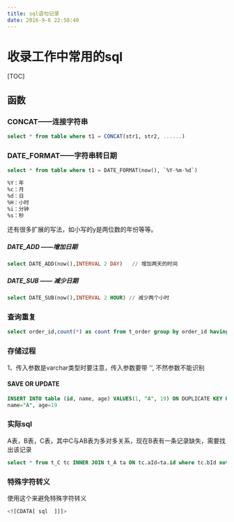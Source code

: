 ```yaml
---
title: sql语句记录
date: 2016-9-6 22:50:40
---
```


# 收录工作中常用的sql

[TOC]

## 函数

###  CONCAT——连接字符串

```sql
select * from table where t1 = CONCAT(str1, str2, ......)
```

### DATE_FORMAT——字符串转日期

```sql
select * from table where t1 = DATE_FORMAT(now(), `%Y-%m-%d`)

%Y：年
%c：月
%d：日
%H：小时
%i：分钟
%s：秒
```

 还有很多扩展的写法，如小写的y是两位数的年份等等。

##### DATE_ADD ——增加日期

```sql
select DATE_ADD(now(),INTERVAL 2 DAY)   // 增加两天的时间
```

##### DATE_SUB —— 减少日期

```sql
select DATE_SUB(now(),INTERVAL 2 HOUR) // 减少两个小时
```

### 查询重复

```sql
select order_id,count(*) as count from t_order group by order_id having count>1;
```

### 存储过程

1、传入参数是varchar类型时要注意，传入参数要带 '', 不然参数不能识别

#### SAVE OR UPDATE

```sql
INSERT INTO table (id, name, age) VALUES(1, "A", 19) ON DUPLICATE KEY UPDATE    
name="A", age=19
```

### 实际sql

A表，B表，C表，其中C与AB表为多对多关系，现在B表有一条记录缺失，需要找出该记录
```sql
select * from t_C tc INNER JOIN t_A ta ON tc.aId=ta.id where tc.bId not in (select * from t_b tb)
```

### 特殊字符转义

使用这个来避免特殊字符转义
```sql
<![CDATA[ sql  ]]]>
```
